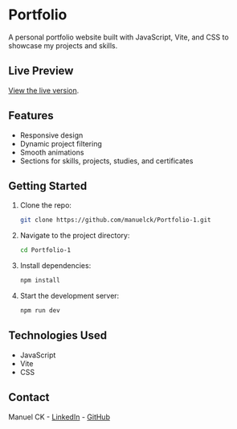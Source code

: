 # Portfolio

A personal portfolio website built with JavaScript, Vite, and CSS to showcase my projects and skills.

## Live Preview

[View the live version](https://portfoliodesignvite.netlify.app/).

## Features

- Responsive design
- Dynamic project filtering
- Smooth animations
- Sections for skills, projects, studies, and certificates

## Getting Started

1. Clone the repo:
    ```bash
    git clone https://github.com/manuelck/Portfolio-1.git
    ```
2. Navigate to the project directory:
    ```bash
    cd Portfolio-1
    ```
3. Install dependencies:
    ```bash
    npm install
    ```
4. Start the development server:
    ```bash
    npm run dev
    ```

## Technologies Used

- JavaScript
- Vite
- CSS

## Contact

Manuel CK - [LinkedIn](https://www.linkedin.com/in/manuelck/) - [GitHub](https://github.com/manuelck)
